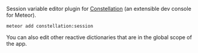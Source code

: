 Session variable editor plugin for [Constellation](https://atmospherejs.com/babrahams/constellation) (an extensible dev console for Meteor).

`meteor add constellation:session`

You can also edit other reactive dictionaries that are in the global scope of the app.